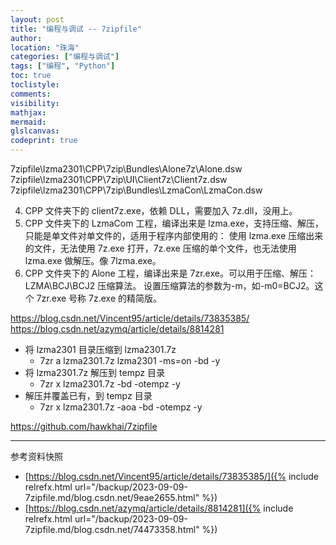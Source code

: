 ```yaml
---
layout: post
title: "编程与调试 -- 7zipfile"
author:
location: "珠海"
categories: ["编程与调试"]
tags: ["编程", "Python"]
toc: true
toclistyle:
comments:
visibility:
mathjax:
mermaid:
glslcanvas:
codeprint: true
---
```


7zipfile\lzma2301\CPP\7zip\Bundles\Alone7z\Alone.dsw
7zipfile\lzma2301\CPP\7zip\UI\Client7z\Client7z.dsw
7zipfile\lzma2301\CPP\7zip\Bundles\LzmaCon\LzmaCon.dsw

4. CPP 文件夹下的 client7z.exe，依赖 DLL，需要加入 7z.dll，没用上。
5. CPP 文件夹下的 LzmaCom 工程，编译出来是 lzma.exe，支持压缩、解压，只能是单文件对单文件的，适用于程序内部使用的：
    使用 lzma.exe 压缩出来的文件，无法使用 7z.exe 打开，7z.exe 压缩的单个文件，也无法使用 lzma.exe 做解压。像 7lzma.exe。
6. CPP 文件夹下的 Alone 工程，编译出来是 7zr.exe。可以用于压缩、解压：LZMA\BCJ\BCJ2 压缩算法。
    设置压缩算法的参数为-m，如-m0=BCJ2。这个 7zr.exe 号称 7z.exe 的精简版。

<https://blog.csdn.net/Vincent95/article/details/73835385/>
<https://blog.csdn.net/azymq/article/details/8814281>

* 将 lzma2301 目录压缩到 lzma2301.7z
    * 7zr a lzma2301.7z lzma2301 -ms=on -bd -y
* 将 lzma2301.7z 解压到 tempz 目录
    * 7zr x lzma2301.7z -bd -otempz -y
* 解压并覆盖已有，到 tempz 目录
    * 7zr x lzma2301.7z -aoa -bd -otempz -y

<https://github.com/hawkhai/7zipfile>



<hr class='reviewline'/>
<p class='reviewtip'><script type='text/javascript' src='{% include relref.html url="/assets/reviewjs/blogs/2023-09-09-7zipfile.md.js" %}'></script></p>
<font class='ref_snapshot'>参考资料快照</font>

- [https://blog.csdn.net/Vincent95/article/details/73835385/]({% include relrefx.html url="/backup/2023-09-09-7zipfile.md/blog.csdn.net/9eae2655.html" %})
- [https://blog.csdn.net/azymq/article/details/8814281]({% include relrefx.html url="/backup/2023-09-09-7zipfile.md/blog.csdn.net/74473358.html" %})
